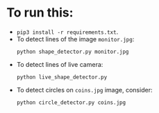 # To run this:
- `pip3 install -r requirements.txt`.
- To detect lines of the image `monitor.jpg`:
    ```
    python shape_detector.py monitor.jpg
    ```
- To detect lines of live camera:
    ```
    python live_shape_detector.py
    ```
- To detect circles on `coins.jpg` image, consider:
    ```
    python circle_detector.py coins.jpg
    ```